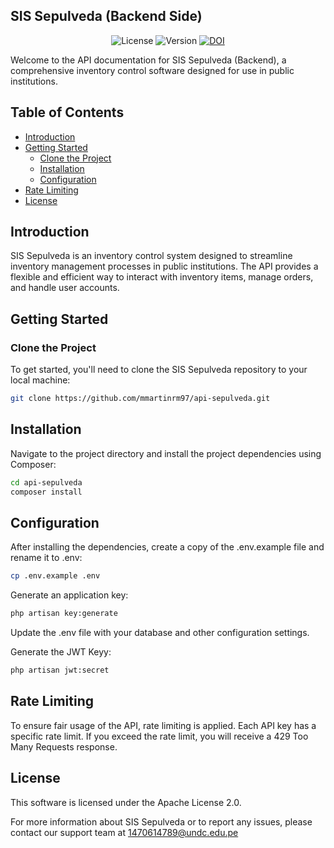 ## SIS Sepulveda (Backend Side)

<p align="center">
<img src="https://img.shields.io/badge/license-Apache-green" alt="License"></a>
<img src="https://img.shields.io/badge/version-1.0-blue" alt="Version"></a>
<a href="https://zenodo.org/badge/latestdoi/506025421"><img src="https://zenodo.org/badge/506025421.svg" alt="DOI"></a>
</p>

Welcome to the API documentation for SIS Sepulveda (Backend), a comprehensive inventory control software designed for use in
public institutions.

## Table of Contents

- [Introduction](#introduction)
- [Getting Started](#getting-started)
    - [Clone the Project](#clone-the-project)
    - [Installation](#installation)
    - [Configuration](#configuration)
- [Rate Limiting](#rate-limiting)
- [License](#license)

## Introduction

SIS Sepulveda is an inventory control system designed to streamline inventory management processes in public
institutions.
The API provides a flexible and efficient way to interact with inventory items, manage orders, and handle
user accounts.

## Getting Started

### Clone the Project

To get started, you'll need to clone the SIS Sepulveda repository to your local machine:

```bash
git clone https://github.com/mmartinrm97/api-sepulveda.git

```

## Installation

Navigate to the project directory and install the project dependencies using Composer:

```bash
cd api-sepulveda
composer install
```

## Configuration

After installing the dependencies, create a copy of the .env.example file and rename it to .env:

```bash
cp .env.example .env
```

Generate an application key:

```bash
php artisan key:generate
```

Update the .env file with your database and other configuration settings.

Generate the JWT Keyy:

```bash
php artisan jwt:secret
```

## Rate Limiting
To ensure fair usage of the API, rate limiting is applied. Each API key has a specific rate limit. If you exceed the rate limit, you will receive a 429 Too Many Requests response.

## License

This software is licensed under the Apache License 2.0.

For more information about SIS Sepulveda or to report any issues, please contact our support team at
1470614789@undc.edu.pe

